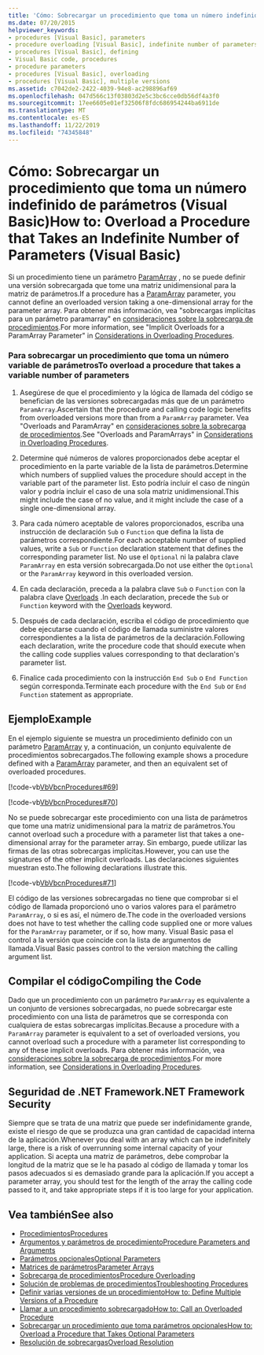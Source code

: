 ```yaml
---
title: 'Cómo: Sobrecargar un procedimiento que toma un número indefinido de parámetros'
ms.date: 07/20/2015
helpviewer_keywords:
- procedures [Visual Basic], parameters
- procedure overloading [Visual Basic], indefinite number of parameters
- procedures [Visual Basic], defining
- Visual Basic code, procedures
- procedure parameters
- procedures [Visual Basic], overloading
- procedures [Visual Basic], multiple versions
ms.assetid: c7042de2-2422-4039-94e8-ac298896af69
ms.openlocfilehash: 047d566c13f03803d2e5c3bc6cce0db56df4a3f0
ms.sourcegitcommit: 17ee6605e01ef32506f8fdc686954244ba6911de
ms.translationtype: MT
ms.contentlocale: es-ES
ms.lasthandoff: 11/22/2019
ms.locfileid: "74345848"
---
```

# <a name="how-to-overload-a-procedure-that-takes-an-indefinite-number-of-parameters-visual-basic"></a><span data-ttu-id="98832-102">Cómo: Sobrecargar un procedimiento que toma un número indefinido de parámetros (Visual Basic)</span><span class="sxs-lookup"><span data-stu-id="98832-102">How to: Overload a Procedure that Takes an Indefinite Number of Parameters (Visual Basic)</span></span>
<span data-ttu-id="98832-103">Si un procedimiento tiene un parámetro [ParamArray](../../../../visual-basic/language-reference/modifiers/paramarray.md) , no se puede definir una versión sobrecargada que tome una matriz unidimensional para la matriz de parámetros.</span><span class="sxs-lookup"><span data-stu-id="98832-103">If a procedure has a [ParamArray](../../../../visual-basic/language-reference/modifiers/paramarray.md) parameter, you cannot define an overloaded version taking a one-dimensional array for the parameter array.</span></span> <span data-ttu-id="98832-104">Para obtener más información, vea "sobrecargas implícitas para un parámetro paramarray" en [consideraciones sobre la sobrecarga de procedimientos](./considerations-in-overloading-procedures.md).</span><span class="sxs-lookup"><span data-stu-id="98832-104">For more information, see "Implicit Overloads for a ParamArray Parameter" in [Considerations in Overloading Procedures](./considerations-in-overloading-procedures.md).</span></span>  
  
### <a name="to-overload-a-procedure-that-takes-a-variable-number-of-parameters"></a><span data-ttu-id="98832-105">Para sobrecargar un procedimiento que toma un número variable de parámetros</span><span class="sxs-lookup"><span data-stu-id="98832-105">To overload a procedure that takes a variable number of parameters</span></span>  
  
1. <span data-ttu-id="98832-106">Asegúrese de que el procedimiento y la lógica de llamada del código se benefician de las versiones sobrecargadas más que de un parámetro `ParamArray`.</span><span class="sxs-lookup"><span data-stu-id="98832-106">Ascertain that the procedure and calling code logic benefits from overloaded versions more than from a `ParamArray` parameter.</span></span> <span data-ttu-id="98832-107">Vea "Overloads and ParamArray" en [consideraciones sobre la sobrecarga de procedimientos](./considerations-in-overloading-procedures.md).</span><span class="sxs-lookup"><span data-stu-id="98832-107">See "Overloads and ParamArrays" in [Considerations in Overloading Procedures](./considerations-in-overloading-procedures.md).</span></span>  
  
2. <span data-ttu-id="98832-108">Determine qué números de valores proporcionados debe aceptar el procedimiento en la parte variable de la lista de parámetros.</span><span class="sxs-lookup"><span data-stu-id="98832-108">Determine which numbers of supplied values the procedure should accept in the variable part of the parameter list.</span></span> <span data-ttu-id="98832-109">Esto podría incluir el caso de ningún valor y podría incluir el caso de una sola matriz unidimensional.</span><span class="sxs-lookup"><span data-stu-id="98832-109">This might include the case of no value, and it might include the case of a single one-dimensional array.</span></span>  
  
3. <span data-ttu-id="98832-110">Para cada número aceptable de valores proporcionados, escriba una instrucción de declaración `Sub` o `Function` que defina la lista de parámetros correspondiente.</span><span class="sxs-lookup"><span data-stu-id="98832-110">For each acceptable number of supplied values, write a `Sub` or `Function` declaration statement that defines the corresponding parameter list.</span></span> <span data-ttu-id="98832-111">No use el `Optional` ni la palabra clave `ParamArray` en esta versión sobrecargada.</span><span class="sxs-lookup"><span data-stu-id="98832-111">Do not use either the `Optional` or the `ParamArray` keyword in this overloaded version.</span></span>  
  
4. <span data-ttu-id="98832-112">En cada declaración, preceda a la palabra clave `Sub` o `Function` con la palabra clave [Overloads](../../../../visual-basic/language-reference/modifiers/overloads.md) .</span><span class="sxs-lookup"><span data-stu-id="98832-112">In each declaration, precede the `Sub` or `Function` keyword with the [Overloads](../../../../visual-basic/language-reference/modifiers/overloads.md) keyword.</span></span>  
  
5. <span data-ttu-id="98832-113">Después de cada declaración, escriba el código de procedimiento que debe ejecutarse cuando el código de llamada suministre valores correspondientes a la lista de parámetros de la declaración.</span><span class="sxs-lookup"><span data-stu-id="98832-113">Following each declaration, write the procedure code that should execute when the calling code supplies values corresponding to that declaration's parameter list.</span></span>  
  
6. <span data-ttu-id="98832-114">Finalice cada procedimiento con la instrucción `End Sub` o `End Function` según corresponda.</span><span class="sxs-lookup"><span data-stu-id="98832-114">Terminate each procedure with the `End Sub` or `End Function` statement as appropriate.</span></span>  
  
## <a name="example"></a><span data-ttu-id="98832-115">Ejemplo</span><span class="sxs-lookup"><span data-stu-id="98832-115">Example</span></span>  
 <span data-ttu-id="98832-116">En el ejemplo siguiente se muestra un procedimiento definido con un parámetro [ParamArray](../../../../visual-basic/language-reference/modifiers/paramarray.md) y, a continuación, un conjunto equivalente de procedimientos sobrecargados.</span><span class="sxs-lookup"><span data-stu-id="98832-116">The following example shows a procedure defined with a [ParamArray](../../../../visual-basic/language-reference/modifiers/paramarray.md) parameter, and then an equivalent set of overloaded procedures.</span></span>  
  
 [!code-vb[VbVbcnProcedures#69](~/samples/snippets/visualbasic/VS_Snippets_VBCSharp/VbVbcnProcedures/VB/Class1.vb#69)]  
  
 [!code-vb[VbVbcnProcedures#70](~/samples/snippets/visualbasic/VS_Snippets_VBCSharp/VbVbcnProcedures/VB/Class1.vb#70)]  
  
 <span data-ttu-id="98832-117">No se puede sobrecargar este procedimiento con una lista de parámetros que tome una matriz unidimensional para la matriz de parámetros.</span><span class="sxs-lookup"><span data-stu-id="98832-117">You cannot overload such a procedure with a parameter list that takes a one-dimensional array for the parameter array.</span></span> <span data-ttu-id="98832-118">Sin embargo, puede utilizar las firmas de las otras sobrecargas implícitas.</span><span class="sxs-lookup"><span data-stu-id="98832-118">However, you can use the signatures of the other implicit overloads.</span></span> <span data-ttu-id="98832-119">Las declaraciones siguientes muestran esto.</span><span class="sxs-lookup"><span data-stu-id="98832-119">The following declarations illustrate this.</span></span>  
  
 [!code-vb[VbVbcnProcedures#71](~/samples/snippets/visualbasic/VS_Snippets_VBCSharp/VbVbcnProcedures/VB/Class1.vb#71)]  
  
 <span data-ttu-id="98832-120">El código de las versiones sobrecargadas no tiene que comprobar si el código de llamada proporcionó uno o varios valores para el parámetro `ParamArray`, o si es así, el número de.</span><span class="sxs-lookup"><span data-stu-id="98832-120">The code in the overloaded versions does not have to test whether the calling code supplied one or more values for the `ParamArray` parameter, or if so, how many.</span></span> <span data-ttu-id="98832-121">Visual Basic pasa el control a la versión que coincide con la lista de argumentos de llamada.</span><span class="sxs-lookup"><span data-stu-id="98832-121">Visual Basic passes control to the version matching the calling argument list.</span></span>  
  
## <a name="compiling-the-code"></a><span data-ttu-id="98832-122">Compilar el código</span><span class="sxs-lookup"><span data-stu-id="98832-122">Compiling the Code</span></span>  
 <span data-ttu-id="98832-123">Dado que un procedimiento con un parámetro `ParamArray` es equivalente a un conjunto de versiones sobrecargadas, no puede sobrecargar este procedimiento con una lista de parámetros que se corresponda con cualquiera de estas sobrecargas implícitas.</span><span class="sxs-lookup"><span data-stu-id="98832-123">Because a procedure with a `ParamArray` parameter is equivalent to a set of overloaded versions, you cannot overload such a procedure with a parameter list corresponding to any of these implicit overloads.</span></span> <span data-ttu-id="98832-124">Para obtener más información, vea [consideraciones sobre la sobrecarga de procedimientos](./considerations-in-overloading-procedures.md).</span><span class="sxs-lookup"><span data-stu-id="98832-124">For more information, see [Considerations in Overloading Procedures](./considerations-in-overloading-procedures.md).</span></span>  
  
## <a name="net-framework-security"></a><span data-ttu-id="98832-125">Seguridad de .NET Framework</span><span class="sxs-lookup"><span data-stu-id="98832-125">.NET Framework Security</span></span>  
 <span data-ttu-id="98832-126">Siempre que se trata de una matriz que puede ser indefinidamente grande, existe el riesgo de que se produzca una gran cantidad de capacidad interna de la aplicación.</span><span class="sxs-lookup"><span data-stu-id="98832-126">Whenever you deal with an array which can be indefinitely large, there is a risk of overrunning some internal capacity of your application.</span></span> <span data-ttu-id="98832-127">Si acepta una matriz de parámetros, debe comprobar la longitud de la matriz que se le ha pasado al código de llamada y tomar los pasos adecuados si es demasiado grande para la aplicación.</span><span class="sxs-lookup"><span data-stu-id="98832-127">If you accept a parameter array, you should test for the length of the array the calling code passed to it, and take appropriate steps if it is too large for your application.</span></span>  
  
## <a name="see-also"></a><span data-ttu-id="98832-128">Vea también</span><span class="sxs-lookup"><span data-stu-id="98832-128">See also</span></span>

- [<span data-ttu-id="98832-129">Procedimientos</span><span class="sxs-lookup"><span data-stu-id="98832-129">Procedures</span></span>](./index.md)
- [<span data-ttu-id="98832-130">Argumentos y parámetros de procedimiento</span><span class="sxs-lookup"><span data-stu-id="98832-130">Procedure Parameters and Arguments</span></span>](./procedure-parameters-and-arguments.md)
- [<span data-ttu-id="98832-131">Parámetros opcionales</span><span class="sxs-lookup"><span data-stu-id="98832-131">Optional Parameters</span></span>](./optional-parameters.md)
- [<span data-ttu-id="98832-132">Matrices de parámetros</span><span class="sxs-lookup"><span data-stu-id="98832-132">Parameter Arrays</span></span>](./parameter-arrays.md)
- [<span data-ttu-id="98832-133">Sobrecarga de procedimientos</span><span class="sxs-lookup"><span data-stu-id="98832-133">Procedure Overloading</span></span>](./procedure-overloading.md)
- [<span data-ttu-id="98832-134">Solución de problemas de procedimientos</span><span class="sxs-lookup"><span data-stu-id="98832-134">Troubleshooting Procedures</span></span>](./troubleshooting-procedures.md)
- [<span data-ttu-id="98832-135">Definir varias versiones de un procedimiento</span><span class="sxs-lookup"><span data-stu-id="98832-135">How to: Define Multiple Versions of a Procedure</span></span>](./how-to-define-multiple-versions-of-a-procedure.md)
- [<span data-ttu-id="98832-136">Llamar a un procedimiento sobrecargado</span><span class="sxs-lookup"><span data-stu-id="98832-136">How to: Call an Overloaded Procedure</span></span>](./how-to-call-an-overloaded-procedure.md)
- [<span data-ttu-id="98832-137">Sobrecargar un procedimiento que toma parámetros opcionales</span><span class="sxs-lookup"><span data-stu-id="98832-137">How to: Overload a Procedure that Takes Optional Parameters</span></span>](./how-to-overload-a-procedure-that-takes-optional-parameters.md)
- [<span data-ttu-id="98832-138">Resolución de sobrecargas</span><span class="sxs-lookup"><span data-stu-id="98832-138">Overload Resolution</span></span>](./overload-resolution.md)
